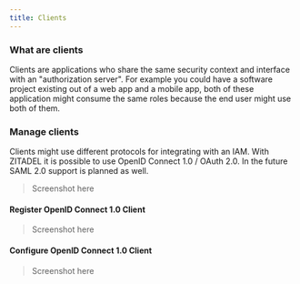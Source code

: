 ```yaml
---
title: Clients
---
```


### What are clients

Clients are applications who share the same security context and interface with an "authorization server".
For example you could have a software project existing out of a web app and a mobile app, both of these application might consume the same roles because the end user might use both of them.

### Manage clients

Clients might use different protocols for integrating with an IAM. With ZITADEL it is possible to use OpenID Connect 1.0 / OAuth 2.0. In the future SAML 2.0 support is planned as well.

> Screenshot here

#### Register OpenID Connect 1.0 Client

> Screenshot here

#### Configure OpenID Connect 1.0 Client

> Screenshot here
